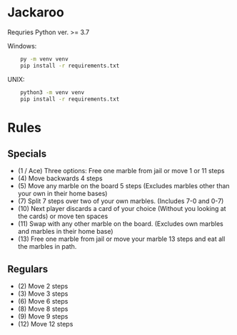 # Jackaroo

Requries Python ver. >= 3.7

Windows:

```bash
    py -m venv venv
    pip install -r requirements.txt
```

UNIX:

```bash
    python3 -m venv venv
    pip install -r requirements.txt
```

# Rules

## Specials

- (1 / Ace) Three options: Free one marble from jail or move 1 or 11 steps
- (4) Move backwards 4 steps
- (5) Move any marble on the board 5 steps (Excludes marbles other than your own in their home bases)
- (7) Split 7 steps over two of your own marbles. (Includes 7-0 and 0-7)
- (10) Next player discards a card of your choice (Without you looking at the cards) or move ten spaces
- (11) Swap with any other marble on the board. (Excludes own marbles and marbles in their home base)
- (13) Free one marble from jail or move your marble 13 steps and eat all the marbles in path.

## Regulars

- (2)  Move 2 steps
- (3)  Move 3 steps
- (6)  Move 6 steps
- (8)  Move 8 steps
- (9)  Move 9 steps
- (12) Move 12 steps

